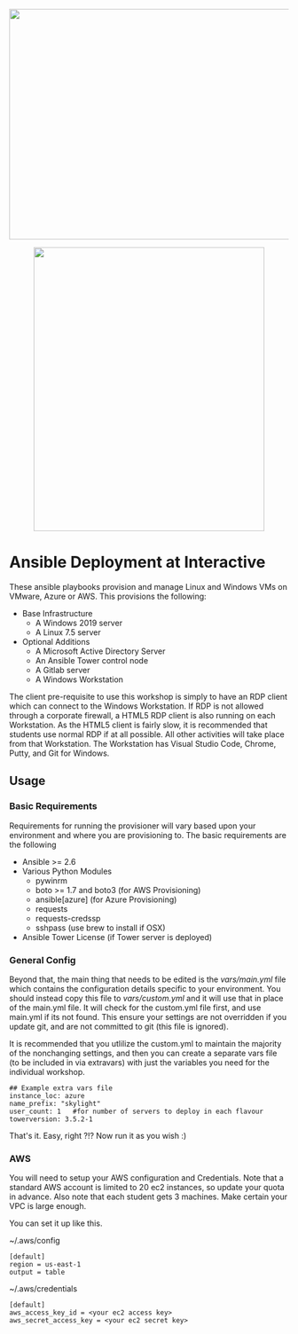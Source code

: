 <p align="center">
  <img width="832" height="416" src="https://www.interactive.com.au/wp-content/themes/true-theme/resources/assets/images/brand/share-1280-by-640.jpg">
</p>

<p align="center">
  <img width="416" height="512" src="https://upload.wikimedia.org/wikipedia/commons/thumb/2/24/Ansible_logo.svg/1200px-Ansible_logo.svg.png">
</p>

# Ansible Deployment at Interactive

These ansible playbooks provision and manage Linux and Windows VMs on VMware, Azure or AWS.  This provisions the following:

* Base Infrastructure
  * A Windows 2019 server
  * A Linux 7.5 server
* Optional Additions
  * A Microsoft Active Directory Server
  * An Ansible Tower control node
  * A Gitlab server
  * A Windows Workstation

The client pre-requisite to use this workshop is simply to have an RDP client which can connect to the Windows Workstation.  If RDP is not allowed through a corporate firewall, a HTML5 RDP client is also running on each Workstation.  As the HTML5 client is fairly slow, it is recommended that students use normal RDP if at all possible.  All other activities will take place from that Workstation.  The Workstation has Visual Studio Code, Chrome, Putty, and Git for Windows.  

## Usage

### Basic Requirements
Requirements for running the provisioner will vary based upon your environment and where you are provisioning to.  The basic requirements are the following

* Ansible >= 2.6
* Various Python Modules
  * pywinrm
  * boto >= 1.7 and boto3 (for AWS Provisioning)
  * ansible[azure] (for Azure Provisioning)
  * requests
  * requests-credssp
  * sshpass (use brew to install if OSX)
* Ansible Tower License (if Tower server is deployed)

### General Config

Beyond that, the main thing that needs to be edited is the *vars/main.yml* file which contains the configuration details specific to your environment.  You should instead copy this file to *vars/custom.yml* and it will use that in place of the main.yml file.  It will check for the custom.yml file first, and use main.yml if its not found.  This ensure your settings are not overridden if you update git, and are not committed to git (this file is ignored).

It is recommended that you utlilize the custom.yml to maintain the majority of the nonchanging settings, and then you can create a separate vars file (to be included in via extravars) with just the variables you need for the individual workshop.

```
## Example extra vars file
instance_loc: azure
name_prefix: "skylight"
user_count: 1   #for number of servers to deploy in each flavour
towerversion: 3.5.2-1
```

That's it.  Easy, right ?!?   Now run it as you wish :)


### AWS

You will need to setup your AWS configuration and Credentials.  Note that a standard AWS account is limited to 20 ec2 instances, so update your quota in advance.  Also note that each student gets 3 machines.  Make certain your VPC is large enough.  

You can set it up like this.

~/.aws/config
```
[default]
region = us-east-1
output = table
```

~/.aws/credentials
```
[default]
aws_access_key_id = <your ec2 access key>
aws_secret_access_key = <your ec2 secret key>
```
